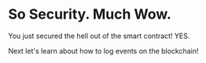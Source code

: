 # So Security. Much Wow.

You just secured the hell out of the smart contract! YES. 

Next let's learn about how to log events on the blockchain! 